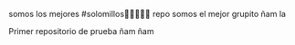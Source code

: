 somos los mejores #solomillos👺🙏🏻💙🤍 
repo
somos el mejor grupito ñam la

Primer repositorio de prueba ñam ñam
